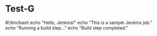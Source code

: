 # Test-G
#!/bin/bash
echo "Hello, Jenkins!"
echo "This is a sample Jenkins job."
echo "Running a build step..."
echo "Build step completed."
